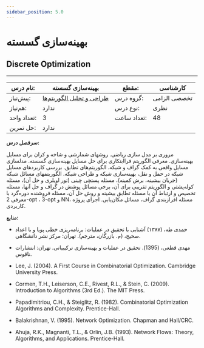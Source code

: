 ```yaml
---
sidebar_position: 5.0
---
```

# بهینه‌سازی گسسته
## Discrete Optimization
_______________________________________________________________________________
| نام درس:    | بهینه‌سازی گسسته                                                               | مقطع:       | کارشناسی     |
| ----------- | ------------------------------------------------------------------------------ | ----------- | ------------ |
| پیش‌نیاز:   | [طراحی و تحلیل الگوریتم‌ها](../mandatory/Design-and-Analysis-of-Algorithms.md) | گروه درس:   | تخصصی الزامی |
| هم‌نیاز:    | ندارد                                                                          | نوع درس:    | نظری         |
| تعداد واحد: | 3                                                                              | تعداد ساعت: | 48           |
| حل تمرین:   |  ندارد                                                                         |             |              |

**سرفصل درس:**

مروری بر مدل سازی ریاضی. روشهای شمارشی و شاخه و کران برای مسایل بهینه‌سازی. معرفی الگوریتم فراابتکاری برای حل مسایل بهینه‌سازی گسسته. مدلسازی مسایل واقعی به کمک گراف و شبکه. الگوریتم‌های تطابق. بررسی کاربردهای مسایل شبکه در حمل و نقل، بهینه‌سازی شبکه و طراحی شبکه. الگوریتمهای مسائل شبکه (جریان بیشینه، برش کمینه)، مسئله پستچی چینی  (تور اویلری و حل آن)،  مسئله کوله‌پشتی و الگوریتم تقریبی برای آن، برخی مسائل پوشش در گراف و حل آنها،  مسئله تخصیص و ارتباط آن با مسئله تطابق بیشینه و روش حل آن،  مسئله فروشنده دوره‌گرد با معرفی 2-opt ، 3-opt و NN،  مسئله افرازبندی گراف، مسائل مکان‌یابی. اجرای پروژه کاربردی.

**منابع:**


- حمدی طه، (۱۳۸۷) آشنایی با تحقیق در عملیات: برنامه‌ریزی خطی پویا و با اعداد صحیح، (م. بازرگان، مترجم). تهران: مرکز نشر دانشگاهی.

- مهدی قطعی، (1395). تحقیق در عملیات و بهینه‌سازی ترکیبیاتی. تهران: انتشارات ناقوس.

- Lee, J. (2004). A First Course in Combinatorial Optimization. Cambridge University Press.

- Cormen, T.H., Leiserson, C.E., Rivest, R.L., & Stein, C. (2009). Introduction to Algorithms (3rd Ed.). The MIT Press.

- Papadimitriou, C.H., & Steiglitz, R. (1982). Combinatorial Optimization Algorithms and Complexity. Prentice-Hall.

- Balakrishnan, V. (1995). Network Optimization. Chapman and Hall/CRC.

- Ahuja, R.K., Magnanti, T.L., & Orlin, J.B. (1993). Network Flows: Theory, Algorithms, and Applications. Prentice-Hall.
